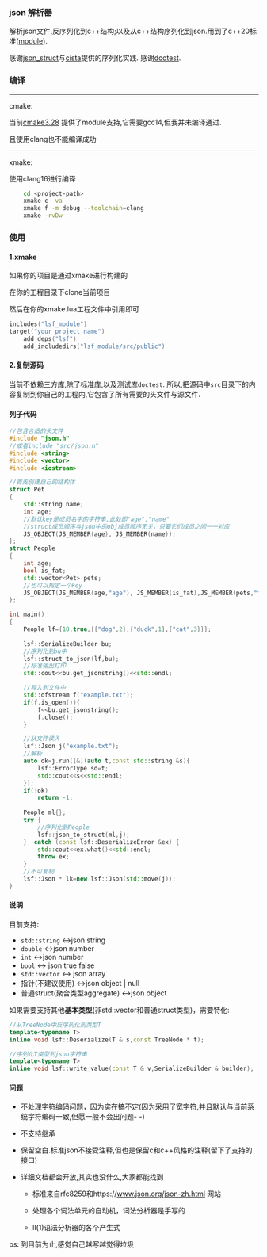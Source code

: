 ### json 解析器

解析json文件,反序列化到c++结构;以及从c++结构序列化到json.用到了c++20标准([module](https://en.cppreference.com/w/cpp/language/modules)).

感谢[json_struct](https://github.com/jorgen/json_struct)与[cista](https://github.com/felixguendling/cista)提供的序列化实践.
感谢[dcotest](https://github.com/onqtam/doctest).

### 编译

---

cmake:

当前[cmake3.28](https://cmake.org/cmake/help/v3.28/manual/cmake-cxxmodules.7.html) 提供了module支持,它需要gcc14,但我并未编译通过.

且使用clang也不能编译成功

---

xmake:

使用clang16进行编译

```bash
    cd <project-path>
    xmake c -va 
    xmake f -m debug --toolchain=clang
    xmake -rvDw
```
### 使用
#### 1.xmake
如果你的项目是通过xmake进行构建的

在你的工程目录下clone当前项目

然后在你的xmake.lua工程文件中引用即可
```lua
includes("lsf_module")
target("your project name")
    add_deps("lsf")
    add_includedirs("lsf_module/src/public")
```

#### 2.复制源码

当前不依赖三方库,除了标准库,以及测试库`doctest`.
所以,把源码中`src`目录下的内容复制到你自己的工程内,它包含了所有需要的头文件与源文件.


#### 列子代码 ####

```cpp
//包含合适的头文件
#include "json.h"
//或者include "src/json.h"
#include <string>
#include <vector>
#include <iostream>

//首先创建自己的结构体
struct Pet
{
    std::string name;
    int age;
    //默认key是成员名字的字符串,此处即"age","name"
    //struct成员顺序与json中的obj成员顺序无关，只要它们成员之间一一对应
    JS_OBJECT(JS_MEMBER(age), JS_MEMBER(name));
};
struct People
{
    int age;
    bool is_fat;
    std::vector<Pet> pets;
    //也可以指定一个key
    JS_OBJECT(JS_MEMBER(age,"age"), JS_MEMBER(is_fat),JS_MEMBER(pets,"friends"));
};

int main()
{
    People lf={18,true,{{"dog",2},{"duck",1},{"cat",3}}};
    
    lsf::SerializeBuilder bu;
    //序列化到bu中
    lsf::struct_to_json(lf,bu);
    //标准输出打印
    std::cout<<bu.get_jsonstring()<<std::endl;

    //写入到文件中
    std::ofstream f("example.txt");
    if(f.is_open()){
        f<<bu.get_jsonstring();
        f.close();
    }

    //从文件读入
    lsf::Json j("example.txt");
    //解析
    auto ok=j.run([&](auto t,const std::string &s){
        lsf::ErrorType sd=t;
        std::cout<<s<<std::endl;
    });
    if(!ok)
        return -1;
    
    People ml{};
    try {
        //序列化到People
        lsf::json_to_struct(ml,j);
    }  catch (const lsf::DeserializeError &ex) {
        std::cout<<ex.what()<<std::endl;
        throw ex;
    }
    //不可复制
    lsf::Json * lk=new lsf::Json(std::move(j));
}
```

#### 说明 ####

目前支持:

* `std::string`   <->json string
* `double`  <->json number
* `int`  <->json number
* `bool`   <-> json true false
* `std::vector`  <-> json array
* 指针(不建议使用) <->json object | null
* 普通struct(聚合类型aggregate)  <->json object

如果需要支持其他**基本类型**(非std::vector和普通struct类型)，需要特化:

```cpp
//从TreeNode中反序列化到类型T
template<typename T>
inline void lsf::Deserialize(T & s,const TreeNode * t);

//序列化T类型到json字符串
template<typename T>
inline void lsf::write_value(const T & v,SerializeBuilder & builder);
```

#### 问题 ####

- 不处理字符编码问题，因为实在搞不定(因为采用了宽字符,并且默认与当前系统字符编码一致,但愿一般不会出问题- -)
- 不支持继承
- 保留空白.标准json不接受注释,但也是保留c和c++风格的注释(留下了支持的接口)
- 详细文档都会开放,其实也没什么,大家都能找到

    - 标准来自rfc8259和https://www.json.org/json-zh.html 网站

    - 处理各个词法单元的自动机，词法分析器是手写的
    
    - ll(1)语法分析器的各个产生式

ps: 到目前为止,感觉自己越写越觉得垃圾
